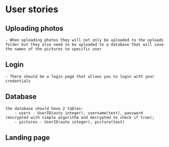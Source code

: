 # User stories

## Uploading photos

    - When uploading photos they will not only be uploaded to the uploads folder but they also need to be uploaded to a database that will save the names of the pictures to specific user

## Login

    - There should be a login page that allows you to login with your credentials

## Database

    the database should have 2 tables: 
        - users - UserID(auto integer), username(text), password (encrypted with simple algorithm and decrypted to check if true);
        - pictures - UserID(auto integer), picture(text)

## Landing page
